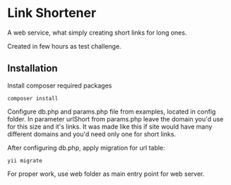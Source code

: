 # Link Shortener

A web service, what simply creating short links for long ones.

Created in few hours as test challenge.

## Installation


Install composer required packages
```
composer install
```
Configure db.php and params.php file from examples, located in config folder.
In parameter urlShort from params.php leave the domain you'd use for this size and it's links.
It was made like this if site would have many different domains and you'd need only one for short links.

After configuring db.php, apply migration for url table: 
```
yii migrate
```

For proper work, use web folder as main entry point for web server.


